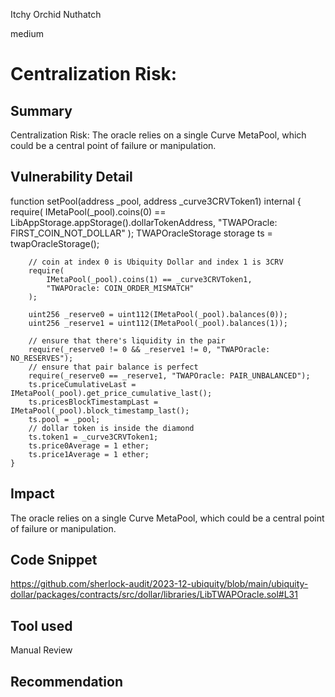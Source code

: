 Itchy Orchid Nuthatch

medium

# Centralization Risk:

## Summary
Centralization Risk: The oracle relies on a single Curve MetaPool, which could be a central point of failure or manipulation.

## Vulnerability Detail
 function setPool(address _pool, address _curve3CRVToken1) internal {
        require(
            IMetaPool(_pool).coins(0) ==
                LibAppStorage.appStorage().dollarTokenAddress,
            "TWAPOracle: FIRST_COIN_NOT_DOLLAR"
        );
        TWAPOracleStorage storage ts = twapOracleStorage();

        // coin at index 0 is Ubiquity Dollar and index 1 is 3CRV
        require(
            IMetaPool(_pool).coins(1) == _curve3CRVToken1,
            "TWAPOracle: COIN_ORDER_MISMATCH"
        );

        uint256 _reserve0 = uint112(IMetaPool(_pool).balances(0));
        uint256 _reserve1 = uint112(IMetaPool(_pool).balances(1));

        // ensure that there's liquidity in the pair
        require(_reserve0 != 0 && _reserve1 != 0, "TWAPOracle: NO_RESERVES");
        // ensure that pair balance is perfect
        require(_reserve0 == _reserve1, "TWAPOracle: PAIR_UNBALANCED");
        ts.priceCumulativeLast = IMetaPool(_pool).get_price_cumulative_last();
        ts.pricesBlockTimestampLast = IMetaPool(_pool).block_timestamp_last();
        ts.pool = _pool;
        // dollar token is inside the diamond
        ts.token1 = _curve3CRVToken1;
        ts.price0Average = 1 ether;
        ts.price1Average = 1 ether;
    }
## Impact
The oracle relies on a single Curve MetaPool, which could be a central point of failure or manipulation.
## Code Snippet
https://github.com/sherlock-audit/2023-12-ubiquity/blob/main/ubiquity-dollar/packages/contracts/src/dollar/libraries/LibTWAPOracle.sol#L31
## Tool used

Manual Review

## Recommendation
